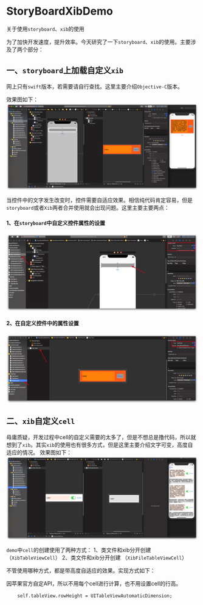 # StoryBoardXibDemo
关于使用`storyboard`、`xib`的使用

为了加快开发速度，提升效率。今天研究了一下`storyboard`、`xib`的使用。主要涉及了两个部分：

## 一、`storyboard`上加载自定义`xib`

网上只有`swift`版本，若需要请自行查找。这里主要介绍`Objective-C`版本。

效果图如下：
![](image/storyboard上加载自定义xib.jpg)

当控件中的文字发生改变时，控件需要自适应效果。相信纯代码肯定容易，但是`storyboard`或者`Xib`两者合并使用就会出现问题。这里主要主要两点：
#### 1、在`storyboard`中自定义控件属性的设置
![](image/001.jpg)

#### 2、在自定义控件中的属性设置
![](image/002.jpg)


## 二、`xib`自定义`cell`

毋庸质疑，开发过程中cell的自定义需要的太多了，但是不想总是撸代码，所以就想到了`xib`。其实`xib`的使用也有很多方式，但是这里主要介绍文字可变，高度自适应的情况。
效果图如下：
![](image/xib自定义cell.jpg)

`demo`中`cell`的创建使用了两种方式：
1、类文件和xib分开创建 （`XibTableViewCell`）
2、类文件和xib分开创建 （`XibFileTableViewCell`）

不管使用哪种方式，都是带高度自适应的效果。实现方式如下：

因苹果官方自定API，所以不用每个cell进行计算，也不用设置cell的行高。
```
    self.tableView.rowHeight = UITableViewAutomaticDimension;
```